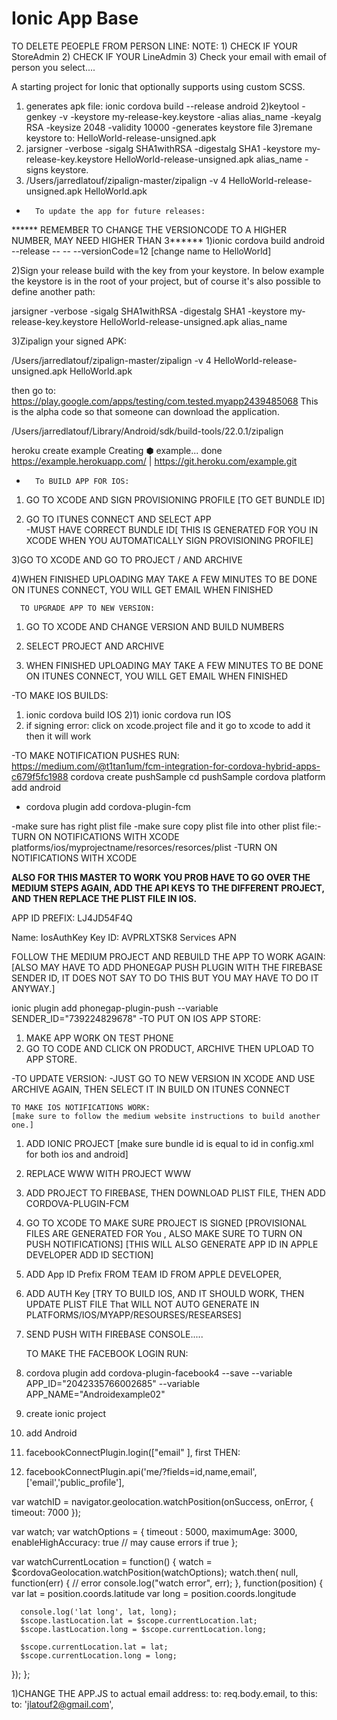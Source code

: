 Ionic App Base
==============
  TO DELETE PEOEPLE FROM PERSON LINE:
NOTE:     1) CHECK IF YOUR StoreAdmin
          2) CHECK IF YOUR LineAdmin
          3) Check your email with email of person you select....



A starting project for Ionic that optionally supports using custom SCSS.

1) generates apk file:
   ionic cordova build --release android
2)keytool -genkey -v -keystore my-release-key.keystore -alias alias_name -keyalg RSA -keysize 2048 -validity 10000
   -generates keystore file
3)remane keystore to: HelloWorld-release-unsigned.apk
4)  jarsigner -verbose -sigalg SHA1withRSA -digestalg SHA1 -keystore my-release-key.keystore HelloWorld-release-unsigned.apk alias_name
    -signs keystore.
5) /Users/jarredlatouf/zipalign-master/zipalign -v 4 HelloWorld-release-unsigned.apk HelloWorld.apk


-       To update the app for future releases:

******  REMEMBER TO CHANGE THE VERSIONCODE TO A HIGHER NUMBER, MAY NEED HIGHER THAN 3******
1)ionic cordova build android --release -- -- --versionCode=12
[change name to HelloWorld]

2)Sign your release build with the key from your keystore. In below example the keystore is in the root of your project, but of course it's also possible to define another path:

 jarsigner -verbose -sigalg SHA1withRSA -digestalg SHA1 -keystore my-release-key.keystore HelloWorld-release-unsigned.apk alias_name

 3)Zipalign your signed APK:

/Users/jarredlatouf/zipalign-master/zipalign -v 4 HelloWorld-release-unsigned.apk HelloWorld.apk


then go to:
https://play.google.com/apps/testing/com.tested.myapp2439485068
This is the alpha code so that someone can download the application.

/Users/jarredlatouf/Library/Android/sdk/build-tools/22.0.1/zipalign


heroku create example
Creating ⬢ example... done
https://example.herokuapp.com/ | https://git.heroku.com/example.git



-       To BUILD APP FOR IOS:
1) GO TO XCODE AND SIGN PROVISIONING PROFILE [TO GET BUNDLE ID]

2) GO TO ITUNES CONNECT AND SELECT APP  
  -MUST HAVE CORRECT BUNDLE ID[ THIS IS GENERATED FOR YOU IN XCODE WHEN YOU
  AUTOMATICALLY SIGN PROVISIONING PROFILE]

3)GO TO XCODE AND GO TO PROJECT / AND ARCHIVE

4)WHEN FINISHED UPLOADING MAY TAKE A FEW MINUTES TO BE DONE ON ITUNES CONNECT,
  YOU WILL GET EMAIL WHEN FINISHED


      TO UPGRADE APP TO NEW VERSION:

1) GO TO XCODE AND CHANGE VERSION AND BUILD NUMBERS  

2) SELECT PROJECT AND ARCHIVE

3) WHEN FINISHED UPLOADING MAY TAKE A FEW MINUTES TO BE DONE ON ITUNES CONNECT,
    YOU WILL GET EMAIL WHEN FINISHED



-TO MAKE IOS BUILDS:
1) ionic cordova build IOS
2)1) ionic cordova run IOS
3) if signing error: click on xcode.project file and it go to xcode to add it then it will work



-TO MAKE NOTIFICATION PUSHES RUN:
https://medium.com/@t1tan1um/fcm-integration-for-cordova-hybrid-apps-c679f5fc1988
cordova create pushSample
cd pushSample
cordova platform add android
- cordova plugin add cordova-plugin-fcm

-make sure has right plist file
-make sure copy plist file into other plist file:-TURN ON NOTIFICATIONS WITH XCODE platforms/ios/myprojectname/resorces/resorces/plist
-TURN ON NOTIFICATIONS WITH XCODE

****ALSO FOR THIS MASTER TO WORK YOU PROB HAVE TO GO OVER THE MEDIUM STEPS AGAIN,
ADD THE API KEYS TO THE DIFFERENT PROJECT, AND THEN REPLACE THE PLIST FILE IN IOS.****


APP ID PREFIX: LJ4JD54F4Q

Name:  IosAuthKey
Key ID: AVPRLXTSK8
Services APN


FOLLOW THE MEDIUM PROJECT AND REBUILD THE APP TO WORK AGAIN:
[ALSO MAY HAVE TO ADD PHONEGAP PUSH PLUGIN WITH THE FIREBASE SENDER ID,
IT DOES NOT SAY TO DO THIS BUT YOU MAY HAVE TO DO IT ANYWAY.]

ionic plugin add phonegap-plugin-push --variable SENDER_ID="739224829678"
-TO PUT ON IOS APP STORE:
1) MAKE APP WORK ON TEST PHONE
2) GO TO CODE AND CLICK ON PRODUCT, ARCHIVE THEN UPLOAD TO APP STORE.

-TO UPDATE VERSION:
-JUST GO TO NEW VERSION IN XCODE AND USE ARCHIVE AGAIN, THEN SELECT IT IN BUILD ON ITUNES CONNECT


    TO MAKE IOS NOTIFICATIONS WORK:
    [make sure to follow the medium website instructions to build another one.]
1) ADD IONIC PROJECT [make sure bundle id is equal to id in config.xml for both ios and android]
2) REPLACE WWW WITH PROJECT WWW
3) ADD PROJECT TO FIREBASE, THEN DOWNLOAD PLIST FILE, THEN ADD CORDOVA-PLUGIN-FCM
4) GO TO XCODE TO MAKE SURE PROJECT IS SIGNED [PROVISIONAL FILES ARE GENERATED FOR You
   , ALSO MAKE SURE TO TURN ON PUSH NOTIFICATIONS]
   [THIS WILL ALSO GENERATE APP ID IN APPLE DEVELOPER ADD ID SECTION]
5) ADD App ID Prefix FROM TEAM ID FROM APPLE DEVELOPER,
6) ADD AUTH Key [TRY TO BUILD IOS, AND IT SHOULD WORK, THEN UPDATE PLIST FILE That
WILL NOT AUTO GENERATE IN PLATFORMS/IOS/MYAPP/RESOURSES/RESEARSES]
7) SEND PUSH WITH FIREBASE CONSOLE.....



    TO MAKE THE FACEBOOK LOGIN RUN:
1) cordova plugin add cordova-plugin-facebook4 --save --variable APP_ID="2042335766002685" --variable APP_NAME="Androidexample02"
2) create ionic project
3) add Android
4) facebookConnectPlugin.login(["email" ], first THEN:
5) facebookConnectPlugin.api('me/?fields=id,name,email', ['email','public_profile'],





var watchID = navigator.geolocation.watchPosition(onSuccess, onError, { timeout: 7000 });

var watch;
var watchOptions = {
  timeout : 5000,
  maximumAge: 3000,
  enableHighAccuracy: true // may cause errors if true
};


var watchCurrentLocation = function() {
  watch = $cordovaGeolocation.watchPosition(watchOptions);
  watch.then(
    null,
    function(err) {
      // error
      console.log("watch error", err);
    },
    function(position) {
      var lat  = position.coords.latitude
      var long = position.coords.longitude

      console.log('lat long', lat, long);
      $scope.lastLocation.lat = $scope.currentLocation.lat;
      $scope.lastLocation.long = $scope.currentLocation.long;

      $scope.currentLocation.lat = lat;
      $scope.currentLocation.long = long;
  });
};



  1)CHANGE THE APP.JS  to actual email address:
       to: req.body.email,  to this:    to: 'jlatouf2@gmail.com',
